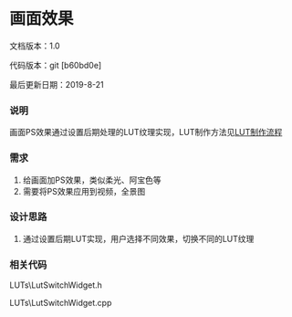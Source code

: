 # 画面效果

文档版本：1.0 

代码版本：git \[b60bd0e\] 

最后更新日期：2019-8-21

### 说明

画面PS效果通过设置后期处理的LUT纹理实现，LUT制作方法见[LUT制作流程](../../../vr-gong-neng-yu-mo-ban/hua-mian-xiao-guo-lut-su-cai-zhi-zuo-liu-cheng.md#lut-zhi-zuo-liu-cheng-can-kao)

### 需求

1. 给画面加PS效果，类似柔光、阿宝色等
2. 需要将PS效果应用到视频，全景图

### 设计思路

1. 通过设置后期LUT实现，用户选择不同效果，切换不同的LUT纹理

### 相关代码

LUTs\LutSwitchWidget.h

LUTs\LutSwitchWidget.cpp

